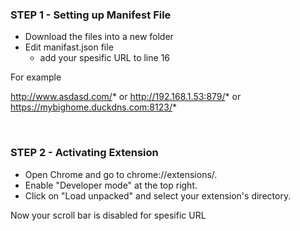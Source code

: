 ### STEP 1 - Setting up Manifest File

- Download the files into a new folder
- Edit manifast.json file
    - add your spesific URL to line 16

For example

http://www.asdasd.com/* or http://192.168.1.53:879/* or https://mybighome.duckdns.com:8123/*

<br>

### STEP 2 - Activating Extension
- Open Chrome and go to chrome://extensions/.
- Enable "Developer mode" at the top right.
- Click on "Load unpacked" and select your extension's directory.

Now your scroll bar is disabled for spesific URL
